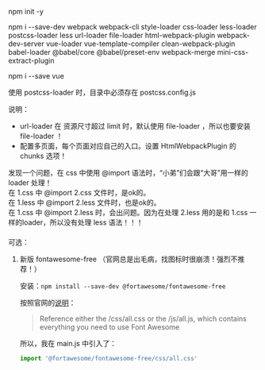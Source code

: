 npm init -y

npm i --save-dev webpack webpack-cli style-loader css-loader less-loader postcss-loader less url-loader file-loader html-webpack-plugin webpack-dev-server vue-loader vue-template-compiler clean-webpack-plugin babel-loader @babel/core @babel/preset-env webpack-merge mini-css-extract-plugin

npm i --save vue 

使用 postcss-loader 时，目录中必须存在 postcss.config.js




说明：
- url-loader 在 资源尺寸超过 limit 时，默认使用 file-loader ，所以也要安装 file-loader ！
- 配置多页面，每个页面对应自己的入口。设置 HtmlWebpackPlugin 的 chunks 选项！


发现一个问题，在 css 中使用 @import 语法时，“小弟”们会跟“大哥”用一样的 loader 处理！  
在 1.css 中 @import 2.css 文件时，是ok的。  
在 1.less 中 @import 2.less 文件时，也是ok的。  
在 1.css 中 @import 2.less 时，会出问题。因为在处理 2.less 用的是和 1.css 一样的loader，所以没有处理 less 语法！！！



#### 

可选：

1. 新版 fontawesome-free （官网总是出毛病，找图标时很崩溃！强烈不推荐！）
   
    安装：`npm install --save-dev @fortawesome/fontawesome-free`

    按照官网的[说明](https://fontawesome.com/how-to-use/on-the-web/setup/using-package-managers)：
    > Reference either the /css/all.css or the /js/all.js, which contains everything you need to use Font Awesome
    
    所以，我在 main.js 中引入了：
    ```js
    import '@fortawesome/fontawesome-free/css/all.css'
    ```